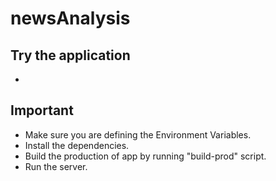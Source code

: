 # newsAnalysis
## Try the application
- 
## Important
- Make sure you are defining the Environment Variables.
- Install the dependencies.
- Build the production of app by running "build-prod" script.
- Run the server.